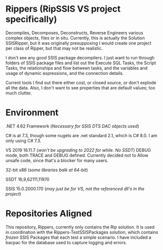 # Rippers (RipSSIS VS project specifically)
Decompiles, Decomposes, Deconstructs, Reverse Engineers various complex objects, files or in situ.  Currently, this is actually the Solution SSISRipper, but it was originally presupposing I would create one project per class of Ripper, but that may not be realistic.

I don't see any good SSIS package decompilers.  I just want to run through folders of SSIS package files and list out the Execute SQL Tasks, the Script Tasks, the relationships and flow between tasks, and the variables and usage of dynamic expressions, and the connection details.

Current tools I find out there either cost, or closed source, or don't explode all the data. Also, I don't want to see properties that are default values; too much clutter.

# Environment
.NET 4.62 Framework (_Necessary for SSIS DTS DAC objects used_)

C# is at 7.3, though some nugets are .net standard 2.1, which is C# 8.0.  I am only using C# 7.3.

VS 2019 16.11.7 (_won't be upgrading to 2022 for while. No SSDT_) DEBUG mode, both TRACE and DEBUG defined. Currently decided not to Allow unsafe code, since that's a blocker for many users.

32-bit x86 (_some libraries balk at 64-bit_)

SSDT 16,9,62111,11970

SSIS 15.0.2000.170 (_may just be for VS, not the referenced dll's in the project_)

# Repositories Aligned
This repository, Rippers, currently only contains the Rip solution.  It is used in coordination with the Rippers-TestSSISPackages solution, which contains _frozen_ SSIS Packages that each test a simple scenario.
I have included a bacpac for the database used to capture logging and errors.
